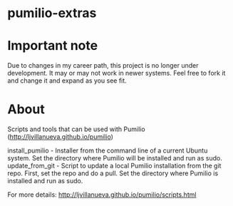 pumilio-extras
==============

# Important note

Due to changes in my career path, this project is no longer under development. It may or may not work in newer systems. Feel free to fork it and change it and expand as you see fit. 

# About

Scripts and tools that can be used with Pumilio (http://ljvillanueva.github.io/pumilio)

install_pumilio - Installer from the command line of a current Ubuntu system. Set the directory where Pumilio will be installed and run as sudo.
update_from_git - Script to update a local Pumilio installation from the git repo. First, set the repo and do a pull. Set the directory where Pumilio is installed and run as sudo.

For more details: http://ljvillanueva.github.io/pumilio/scripts.html
